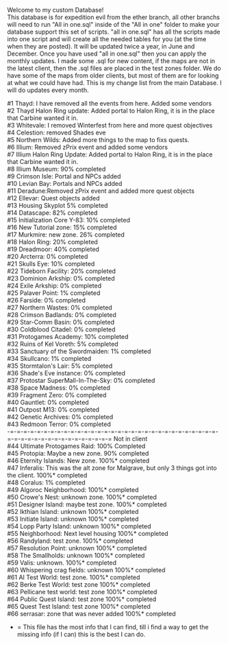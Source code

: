 Welcome to my custom Database!                                                                                                                                                                                   
This database is for expedition evil from the ether branch, all other branchs will need to run "All in one.sql" inside of the "All in one" folder to make your database support this set of scripts. "all in one.sql" has all the scripts made into one script and will create all the needed tables for you (at the time when they are posted). It will be updated twice a year, in June and December. Once you have used "all in one.sql" then you can apply the monthly updates.
I made some .sql for new content, if the maps are not in the latest client, then the .sql files are placed in the test zones folder. We do have some of the maps from older clients, but most of them are for looking at what we could have had.
This is my change list from the main Database. I will do updates every month.   
                                                      
#1  Thayd: I have removed all the events from here. Added some vendors           
#2  Thayd Halon Ring update: Added portal to Halon Ring, it is in the place that Carbine wanted it in.                                       
#3  Whitevale: I removed Winterfest from here and more quest objectives                                                                                              
#4  Celestion: removed Shades eve                                                                                     
#5  Northern Wilds: Added more things to the map to fixs quests.                                               
#6  Illium: Removed zPrix event and added some vendors                                                                     
#7  Illium Halon Ring Update: Added portal to Halon Ring, it is in the place that Carbine wanted it in.                                                                         
#8  Illium Museum: 90% completed                                                                                                                  
#9  Crimson Isle: Portal and NPCs added                                                                                                               
#10 Levian Bay: Portals and NPCs added                                                                                                      
#11 Deradune:Removed zPrix event and added more quest objects                                                                                             
#12 Ellevar: Quest objects added                                                                                                                
#13 Housing Skyplot 5% completed                                                                                                   
#14 Datascape: 82% completed                                                                             
#15 Initialization Core Y-83: 10% completed                                                                
#16 New Tutorial zone: 15% completed                                                                        
#17 Murkmire: new zone. 26% completed                                                                   
#18 Halon Ring: 20% completed                                                               
#19 Dreadmoor: 40% completed                                                                 
#20 Arcterra: 0% completed                                                                                                                                                                                                                                                    
#21 Skulls Eye: 10% completed                                                                                                                                                                                              
#22 Tideborn Facility: 20% completed                                                                        
#23 Dominion Arkship: 0% completed                                                                                                                                      
#24 Exile Arkship: 0% completed                                                                                                                                                                          
#25 Palaver Point: 1% completed                                                                                    
#26 Farside: 0% completed                                                                           
#27 Northern Wastes: 0% completed                                                             
#28 Crimson Badlands: 0% completed                                                            
#29 Star-Comm Basin: 0% completed                                                             
#30 Coldblood Citadel: 0% completed                                                               
#31 Protogames Academy: 10% completed                                                         
#32 Ruins of Kel Voreth: 5% completed                                                          
#33 Sanctuary of the Swordmaiden: 1% completed                                                 
#34 Skullcano: 1% completed                                                                   
#35 Stormtalon's Lair: 5% completed                                                           
#36 Shade's Eve instance: 0% completed                                                         
#37 Protostar SuperMall-In-The-Sky: 0% completed                                              
#38 Space Madness: 0% completed                                                               
#39 Fragment Zero: 0% completed                                                               
#40 Gauntlet: 0% completed                                                                     
#41 Outpost M13: 0% completed                                                                 
#42 Genetic Archives: 0% completed                                                            
#43 Redmoon Terror: 0% completed                                                              
-=-=-=-=-=-=-=-=-=-=-=-=-=-=-=-=-=-=-=-=-=-=-=-=-=-=-=-=-=-=-=-=-=-=-=-=-=-=-=-=-=-=-=-=-=-=-=
Not in client   
#44 Ultimate Protogames Raid: 100% Completed                                                                            
#45 Protopia: Maybe a new zone. 90% completed                                                               
#46 Eternity Islands: New zone. 100%* completed                                           
#47 Inferalis: This was the alt zone for Malgrave, but only 3 things got into the client. 100%* completed         
#48 Coralus: 1% completed                                                                       
#49 Algoroc Neighborhood: 100%* completed                                                        
#50 Crowe's Nest: unknown zone. 100%* completed                                                        
#51 Designer Island: maybe test zone. 100%* completed                                                          
#52 Ikthian Island: unknown 100%* completed                                                               
#53 Initiate Island: unknown 100%* completed                                                                   
#54 Lopp Party Island: unknown 100%* completed                                                              
#55 Neighborhood: Next level housing  100%* completed                                                                         
#56 Randyland: test zone. 100%* completed                                                              
#57 Resolution Point: unknown 100%* completed                                                           
#58 The Smallholds: unknown 100%* completed                                                          
#59 Valis: unknown. 100%* completed                                                                 
#60 Whispering crag fields: unknown 100%* completed                                                  
#61 AI Test World: test zone. 100%* completed                                                       
#62 Berke Test World: test zone 100%* completed                                                        
#63 Pellicane test world: test zone 100%* completed                                                  
#64 Public Quest Island: test zone 100%* completed                                                     
#65 Quest Test Island: test zone 100%* completed                                                                                    
#66 serrasar: zone that was never added 100%* completed                                                                                                                                                            


* = This file has the most info that I can find, till i find a way to get the missing info (if I can) this is the best I can do.
